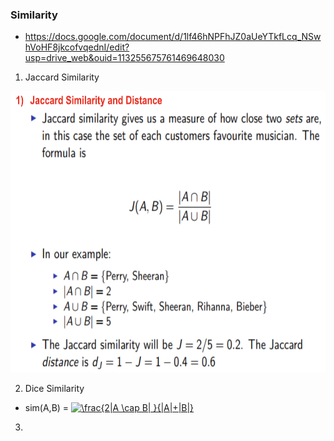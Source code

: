 ### Similarity

+ https://docs.google.com/document/d/1lf46hNPFhJZ0aUeYTkfLcq_NSwhVoHF8jkcofvqednI/edit?usp=drive_web&ouid=113255675761469648030

1. Jaccard Similarity
<img src="https://github.com/Fannibals/S2/blob/master/pic/Jaccard.png" alt="alt text" width="600" height="450">


2. Dice Similarity
+ sim(A,B) = <a href="https://www.codecogs.com/eqnedit.php?latex=\frac{2|A&space;\cap&space;B|&space;}{|A|&plus;|B|}" target="_blank"><img src="https://latex.codecogs.com/gif.latex?\frac{2|A&space;\cap&space;B|&space;}{|A|&plus;|B|}" title="\frac{2|A \cap B| }{|A|+|B|}" /></a>


3. 
